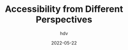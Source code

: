 ---
author: hdv
date: 2022-05-22
draft: true
permalink: false
tags:
  - accessibility
target_url: https://hidde.blog/a11y-perspectives/
title: Accessibility from Different Perspectives
---